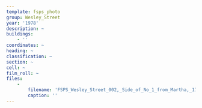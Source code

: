 ```yaml
---
template: fsps_photo
group: Wesley_Street
year: '1978'
description: ~
buildings:
    - ''
coordinates: ~
heading: ~
classification: ~
section: ~
cell: ~
film_roll: ~
files:
    -
        filename: 'FSPS_Wesley_Street_002,_Side_of_No_1_from_Martha,_17-10-M,_1978.png'
        caption: ''
---
```

